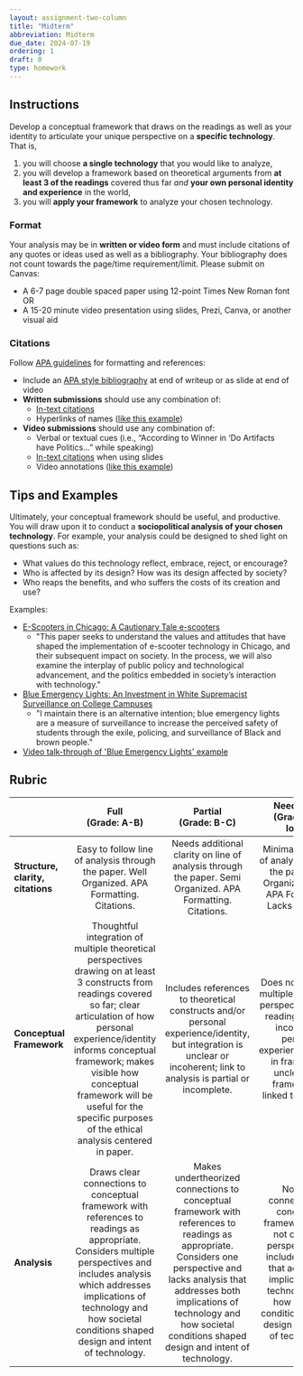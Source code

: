 ```yaml
---
layout: assignment-two-column
title: "Midterm"
abbreviation: Midterm
due_date: 2024-07-19
ordering: 1
draft: 0
type: homework
---
```

## Instructions
Develop a conceptual framework that draws on the readings as well as your identity to articulate your unique perspective on a **specific technology**. That is, 
1. you will choose **a single technology** that you would like to analyze, 
2. you will develop a framework based on theoretical arguments from **at least 3 of the readings** covered thus far _and_ **your own personal identity and experience** in the world, 
3. you will **apply your framework** to analyze your chosen technology. 

### Format
Your analysis may be in **written or video form** and must include citations of any quotes or ideas used as well as a bibliography. Your bibliography does not count towards the page/time requirement/limit. Please submit on Canvas:
- A 6-7 page double spaced paper using 12-point Times New Roman font OR
- A 15-20 minute video presentation using slides, Prezi, Canva, or another visual aid

### Citations
Follow [APA guidelines](https://owl.purdue.edu/owl/research_and_citation/apa6_style/index.html) for formatting and references:
- Include an [APA style bibliography](https://owl.purdue.edu/owl/research_and_citation/apa_style/apa_formatting_and_style_guide/reference_list_basic_rules.html) at end of writeup or as slide at end of video
- **Written submissions** should use any combination of:
  - [In-text citations](https://owl.purdue.edu/owl/research_and_citation/apa_style/apa_formatting_and_style_guide/in_text_citations_the_basics.html) 
  - Hyperlinks of names ([like this example](https://points.datasociety.net/how-to-cite-like-a-badass-tech-feminist-scholar-of-color-ebc839a3619c))
- **Video submissions** should use any combination of:
  - Verbal or textual cues (i.e., “According to Winner in ‘Do Artifacts have Politics…” while speaking)
  - [In-text citations](https://owl.purdue.edu/owl/research_and_citation/apa_style/apa_formatting_and_style_guide/in_text_citations_the_basics.html) when using slides
  - Video annotations ([like this example](https://www.youtube.com/watch?v=d3rS7I6Xyz8))

## Tips and Examples

Ultimately, your conceptual framework should be useful, and productive. You will draw upon it to conduct a **sociopolitical analysis of your chosen technology**. For example, your analysis could be designed to shed light on questions such as: 
- What values do this technology reflect, embrace, reject, or encourage? 
- Who is affected by its design? How was its design affected by society? 
- Who reaps the benefits, and who suffers the costs of its creation and use? 

Examples:
- [E-Scooters in Chicago: A Cautionary Tale e-scooters](https://tree-in-education.github.io/BreakPointNU/index.html)
  - "This paper seeks to understand the values and attitudes that have shaped the implementation of e-scooter technology in Chicago, and their subsequent impact on society. In the process, we will also examine the interplay of public policy and technological advancement, and the politics embedded in society’s interaction with technology."
- [Blue Emergency Lights: An Investment in White Supremacist Surveillance on College Campuses](https://tree-in-education.github.io/BreakPointNU/index.html)
  - "I maintain there is an alternative intention; blue emergency lights are a measure of surveillance to increase the perceived safety of students through the exile, policing, and surveillance of Black and brown people."
- [Video talk-through of 'Blue Emergency Lights' example](https://northwestern.zoom.us/rec/share/Sug2h9CQA2wCdTpgYC4UJLOKmNAh2KP5Cs02vOmECvqg9M_V1nTzkBIcfCApty89.TldZ8DiWHLQmPIEx?startTime=1706654250000)

## Rubric

|  | Full <br> (Grade: A-B) | Partial <br>  (Grade: B-C) | Needs work <br> (Grade: C or lower) |  |
|---|:---:|:---:|:---:|---|
| **Structure, clarity, citations** | Easy to follow line of analysis through the paper. Well Organized. APA Formatting. Citations. | Needs additional clarity on line of analysis through the paper. Semi Organized. APA Formatting. Citations. | Minimal to no line of analysis through the paper. Not Organized. Lacks APA Formatting. Lacks citations. |  |
| **Conceptual Framework** | Thoughtful integration of multiple theoretical perspectives drawing on at least 3 constructs from readings covered so far; clear articulation of how personal experience/identity informs conceptual framework; makes visible how conceptual framework will be useful for the specific purposes of the ethical analysis centered in paper. | Includes references to theoretical constructs and/or personal experience/identity, but integration is unclear or incoherent; link to analysis is partial or incomplete. | Does not integrate multiple theoretical perspectives using readings; fails to incorporate personal experience/identity in framework; unclear how framework is linked to analysis. |  |
| **Analysis** | Draws clear connections to conceptual framework with references to readings as appropriate. Considers multiple perspectives and includes analysis which addresses implications of technology and how societal conditions shaped design and intent of technology. | Makes undertheorized connections to conceptual framework with references to readings as appropriate. Considers one perspective and lacks analysis that addresses both implications of technology and how societal conditions shaped design and intent of technology. | No clear connections to conceptual framework. Does not consider perspectives or include analysis that addresses implications of technology and how societal conditions shaped design and intent of technology. |  |
